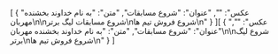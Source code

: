 [
  {
    "عکس": "",
    "عنوان": "شروع مسابقات",
    "متن": "به نام خداوند بخشنده مهربان\n\nشروع مسابقات لیگ برتر\nشروع فروش تیم ها\n"
  }
][
  {
    "عکس": "",
    "عنوان": "شروع مسابقات",
    "متن": "به نام خداوند بخشنده مهربان\n\nشروع لیگ برتر\nشروع فروش تیم ها\n"
  }
]
